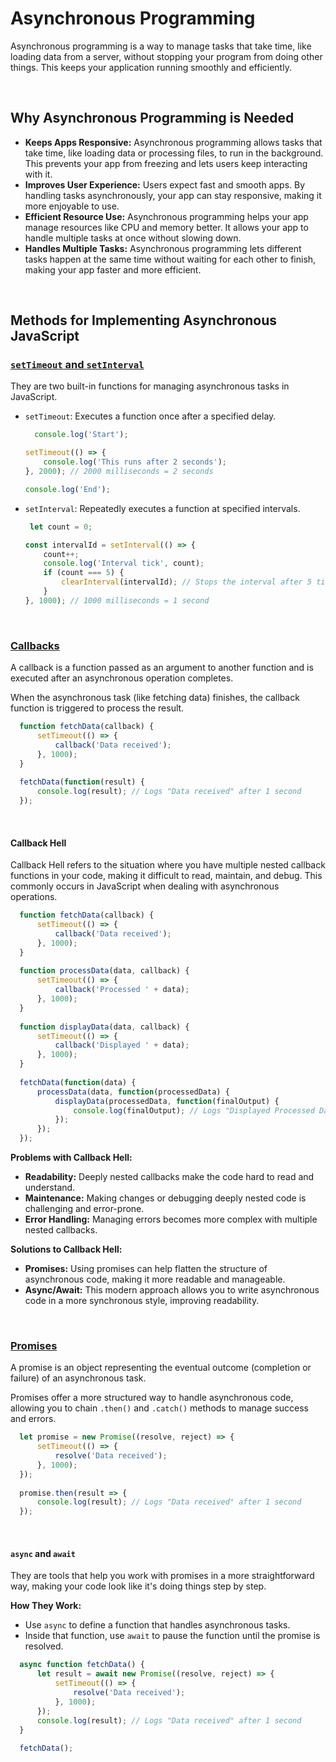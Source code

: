 # Asynchronous Programming
Asynchronous programming is a way to manage tasks that take time, like loading data from a server, without stopping your program from doing other things. This keeps your application running smoothly and efficiently.

<br>

## Why Asynchronous Programming is Needed
- **Keeps Apps Responsive:** Asynchronous programming allows tasks that take time, like loading data or processing files, to run in the background. This prevents your app from freezing and lets users keep interacting with it.
- **Improves User Experience:** Users expect fast and smooth apps. By handling tasks asynchronously, your app can stay responsive, making it more enjoyable to use.
- **Efficient Resource Use:** Asynchronous programming helps your app manage resources like CPU and memory better. It allows your app to handle multiple tasks at once without slowing down.
- **Handles Multiple Tasks:** Asynchronous programming lets different tasks happen at the same time without waiting for each other to finish, making your app faster and more efficient.

<br>

## Methods for Implementing Asynchronous JavaScript

### <ins>`setTimeout` and `setInterval`</ins>

They are two built-in functions for managing asynchronous tasks in JavaScript.

- `setTimeout`: Executes a function once after a specified delay.
  ```jsx
    console.log('Start');

  setTimeout(() => {
      console.log('This runs after 2 seconds');
  }, 2000); // 2000 milliseconds = 2 seconds
  
  console.log('End');
  ```

- `setInterval`: Repeatedly executes a function at specified intervals.
  ```jsx
   let count = 0;
  
  const intervalId = setInterval(() => {
      count++;
      console.log('Interval tick', count);
      if (count === 5) {
          clearInterval(intervalId); // Stops the interval after 5 ticks
      }
  }, 1000); // 1000 milliseconds = 1 second
  ```

<br>

### <ins>Callbacks</ins>
A callback is a function passed as an argument to another function and is executed after an asynchronous operation completes.

When the asynchronous task (like fetching data) finishes, the callback function is triggered to process the result.
```jsx
  function fetchData(callback) {
      setTimeout(() => {
          callback('Data received');
      }, 1000);
  }
  
  fetchData(function(result) {
      console.log(result); // Logs "Data received" after 1 second
  });
```
<br>

#### **Callback Hell**
Callback Hell refers to the situation where you have multiple nested callback functions in your code, making it difficult to read, maintain, and debug. This commonly occurs in JavaScript when dealing with asynchronous operations.

```jsx
  function fetchData(callback) {
      setTimeout(() => {
          callback('Data received');
      }, 1000);
  }
  
  function processData(data, callback) {
      setTimeout(() => {
          callback('Processed ' + data);
      }, 1000);
  }
  
  function displayData(data, callback) {
      setTimeout(() => {
          callback('Displayed ' + data);
      }, 1000);
  }
  
  fetchData(function(data) {
      processData(data, function(processedData) {
          displayData(processedData, function(finalOutput) {
              console.log(finalOutput); // Logs "Displayed Processed Data received" after 3 seconds
          });
      });
  });
```

**Problems with Callback Hell:**

- **Readability:** Deeply nested callbacks make the code hard to read and understand.
- **Maintenance:** Making changes or debugging deeply nested code is challenging and error-prone.
- **Error Handling:** Managing errors becomes more complex with multiple nested callbacks.


**Solutions to Callback Hell:**
- **Promises:** Using promises can help flatten the structure of asynchronous code, making it more readable and manageable.
- **Async/Await:** This modern approach allows you to write asynchronous code in a more synchronous style, improving readability.

<br>

### <ins>Promises</ins>
A promise is an object representing the eventual outcome (completion or failure) of an asynchronous task.

Promises offer a more structured way to handle asynchronous code, allowing you to chain `.then()` and `.catch()` methods to manage success and errors.
```jsx
  let promise = new Promise((resolve, reject) => {
      setTimeout(() => {
          resolve('Data received');
      }, 1000);
  });
  
  promise.then(result => {
      console.log(result); // Logs "Data received" after 1 second
  });
```
<br>

#### **`async` and `await`**
They are tools that help you work with promises in a more straightforward way, making your code look like it's doing things step by step.

**How They Work:**
- Use `async` to define a function that handles asynchronous tasks.
- Inside that function, use `await` to pause the function until the promise is resolved.

```jsx
  async function fetchData() {
      let result = await new Promise((resolve, reject) => {
          setTimeout(() => {
              resolve('Data received');
          }, 1000);
      });
      console.log(result); // Logs "Data received" after 1 second
  }
  
  fetchData();
```
<br>